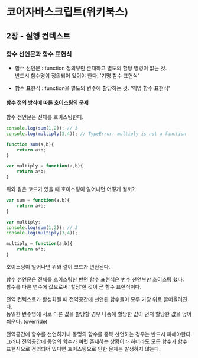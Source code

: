 # 코어자바스크립트(위키북스)


## 2장 - 실행 컨텍스트

### 함수 선언문과 함수 표현식
* 함수 선언문 : function 정의부만 존재하고 별도의 할당 명령이 없는 것.   
반드시 함수명이 정의되어 있어야 한다. '기명 함수 표현식'

* 함수 표현식 : function을 별도의 변수에 할당하는 것.
'익명 함수 표현식'


#### 함수 정의 방식에 따른 호이스팅의 문제
함수 선언문은 전체를 호이스팅한다.


```javascript
console.log(sum(1,2)); // 3
console.log(multiply(3,4)); // TypeError: multiply is not a function

function sum(a,b){
    return a+b;
}

var multiply = function(a,b){
    return a*b;
}
```

위와 같은 코드가 있을 때 호이스팅이 일어나면 어떻게 될까?

```javascript
var sum = function(a,b){
    return a+b;
}

var multiply;
console.log(sum(1,2)); // 3
console.log(multiply(3,4));

multiply = function(a,b){
    return a*b;
}
``` 

호이스팅이 일어나면 위와 같이 코드가 변환된다.

함수 선언문은 전체를 호이스팅한 반면 함수 표현식은 변수 선언부만 호이스팅 했다.  
함수를 다른 변수에 값으로써 '할당'한 것이 곧 함수 표현식이다.  

전역 컨텍스트가 활성화될 때 전약공간에 선언된 함수들이 모두 가장 위로 끌어올려진다.  
동일한 변수명에 서로 다른 값을 할당할 경우 나중에 할당한 값이 먼저 할당한 값을 덮어씌운다. (override)

전역공간에 함수를 선언하거나 동명의 함수를 중복 선언하는 경우는 반드시 피해야한다.
그러나 전역공간에 동명의 함수가 여럿 존재하는 상황이라 하더라도 모든 함수가 함수 표현식으로 정의되어 있다면 호이스팅으로 인한 문제는 발생하지 않는다.




